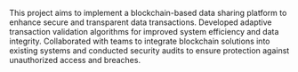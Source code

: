 This project aims to implement a blockchain-based data sharing platform to enhance secure and transparent data transactions. Developed adaptive transaction validation algorithms for improved system efficiency and data integrity. Collaborated with teams to integrate blockchain solutions into existing systems and conducted security audits to ensure protection against unauthorized access and breaches.
